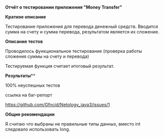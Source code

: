 **Отчёт о тестировании приложения "Money Transfer"**

**Краткое описание**

Тестирование приложения для перевода денежный средств.
Вводится сумма на счету и сумма перевода, результатом является их сложение.

**Описание тестов**

Проводилось функциональное тестирование (проверка работы сложения суммы на счету и перевода)

Тестируемая функция считает итоговый результат.

**Результаты****
 
100% неуспешных тестов

ссылка на баг-репорт

https://github.com/Gfncid/Netology_java3/issues/1


**Общие рекомендации**

Я считаю что выбраны не правильные типы данных, вместо int следовало использовать long.